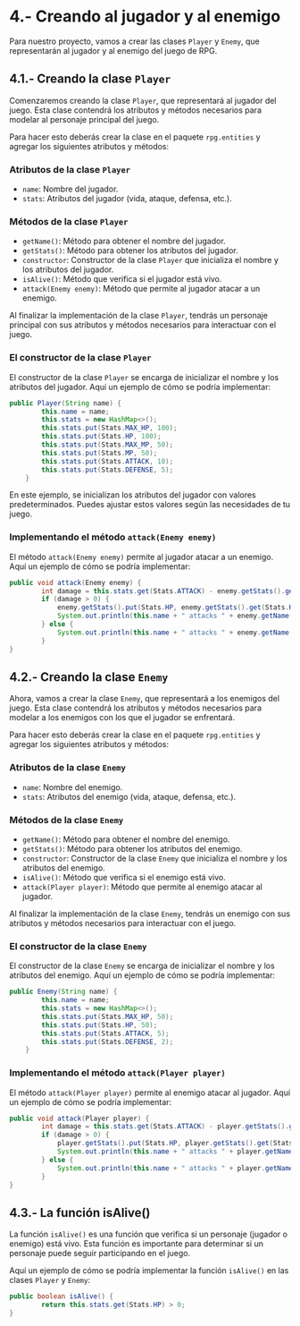 # 4.- Creando al jugador y al enemigo

Para nuestro proyecto, vamos a crear las clases `Player` y `Enemy`, que representarán al jugador y al enemigo del juego
de RPG.

## 4.1.- Creando la clase `Player`

Comenzaremos creando la clase `Player`, que representará al jugador del juego. Esta clase contendrá los atributos y
métodos necesarios para modelar al personaje principal del juego.

Para hacer esto deberás crear la clase en el paquete `rpg.entities` y agregar los siguientes atributos y métodos:

### Atributos de la clase `Player`

- `name`: Nombre del jugador.
- `stats`: Atributos del jugador (vida, ataque, defensa, etc.).

### Métodos de la clase `Player`

- `getName()`: Método para obtener el nombre del jugador.
- `getStats()`: Método para obtener los atributos del jugador.
- `constructor`: Constructor de la clase `Player` que inicializa el nombre y los atributos del jugador.
- `isAlive()`: Método que verifica si el jugador está vivo.
- `attack(Enemy enemy)`: Método que permite al jugador atacar a un enemigo.

Al finalizar la implementación de la clase `Player`, tendrás un personaje principal con sus atributos y métodos
necesarios para interactuar con el juego.

### El constructor de la clase `Player`

El constructor de la clase `Player` se encarga de inicializar el nombre y los atributos del jugador. Aquí un ejemplo de
cómo se podría implementar:

```java
public Player(String name) {
        this.name = name;
        this.stats = new HashMap<>();
        this.stats.put(Stats.MAX_HP, 100);
        this.stats.put(Stats.HP, 100);
        this.stats.put(Stats.MAX_MP, 50);
        this.stats.put(Stats.MP, 50);
        this.stats.put(Stats.ATTACK, 10);
        this.stats.put(Stats.DEFENSE, 5);
    }
```

En este ejemplo, se inicializan los atributos del jugador con valores predeterminados. Puedes ajustar estos valores
según las necesidades de tu juego.

### Implementando el método `attack(Enemy enemy)`

El método `attack(Enemy enemy)` permite al jugador atacar a un enemigo. Aquí un ejemplo de cómo se podría implementar:

```java
public void attack(Enemy enemy) {
        int damage = this.stats.get(Stats.ATTACK) - enemy.getStats().get(Stats.DEFENSE);
        if (damage > 0) {
            enemy.getStats().put(Stats.HP, enemy.getStats().get(Stats.HP) - damage);
            System.out.println(this.name + " attacks " + enemy.getName() + " for " + damage + " damage!");
        } else {
            System.out.println(this.name + " attacks " + enemy.getName() + " but does no damage!");
        }
}
```

## 4.2.- Creando la clase `Enemy`

Ahora, vamos a crear la clase `Enemy`, que representará a los enemigos del juego. Esta clase contendrá los atributos y
métodos necesarios para modelar a los enemigos con los que el jugador se enfrentará.

Para hacer esto deberás crear la clase en el paquete `rpg.entities` y agregar los siguientes atributos y métodos:

### Atributos de la clase `Enemy`

- `name`: Nombre del enemigo.
- `stats`: Atributos del enemigo (vida, ataque, defensa, etc.).

### Métodos de la clase `Enemy`

- `getName()`: Método para obtener el nombre del enemigo.
- `getStats()`: Método para obtener los atributos del enemigo.
- `constructor`: Constructor de la clase `Enemy` que inicializa el nombre y los atributos del enemigo.
- `isAlive()`: Método que verifica si el enemigo está vivo.
- `attack(Player player)`: Método que permite al enemigo atacar al jugador.

Al finalizar la implementación de la clase `Enemy`, tendrás un enemigo con sus atributos y métodos necesarios para
interactuar con el juego.

### El constructor de la clase `Enemy`

El constructor de la clase `Enemy` se encarga de inicializar el nombre y los atributos del enemigo. Aquí un ejemplo de
cómo se podría implementar:

```java
public Enemy(String name) {
        this.name = name;
        this.stats = new HashMap<>();
        this.stats.put(Stats.MAX_HP, 50);
        this.stats.put(Stats.HP, 50);
        this.stats.put(Stats.ATTACK, 5);
        this.stats.put(Stats.DEFENSE, 2);
    }
```

### Implementando el método `attack(Player player)`

El método `attack(Player player)` permite al enemigo atacar al jugador. Aquí un ejemplo de cómo se podría implementar:

```java
public void attack(Player player) {
        int damage = this.stats.get(Stats.ATTACK) - player.getStats().get(Stats.DEFENSE);
        if (damage > 0) {
            player.getStats().put(Stats.HP, player.getStats().get(Stats.HP) - damage);
            System.out.println(this.name + " attacks " + player.getName() + " for " + damage + " damage!");
        } else {
            System.out.println(this.name + " attacks " + player.getName() + " but does no damage!");
        }
}
```

## 4.3.- La función isAlive()

La función `isAlive()` es una función que verifica si un personaje (jugador o enemigo) está vivo. Esta función es
importante para determinar si un personaje puede seguir participando en el juego.

Aquí un ejemplo de cómo se podría implementar la función `isAlive()` en las clases `Player` y `Enemy`:

```java 
public boolean isAlive() {
        return this.stats.get(Stats.HP) > 0;
}
```